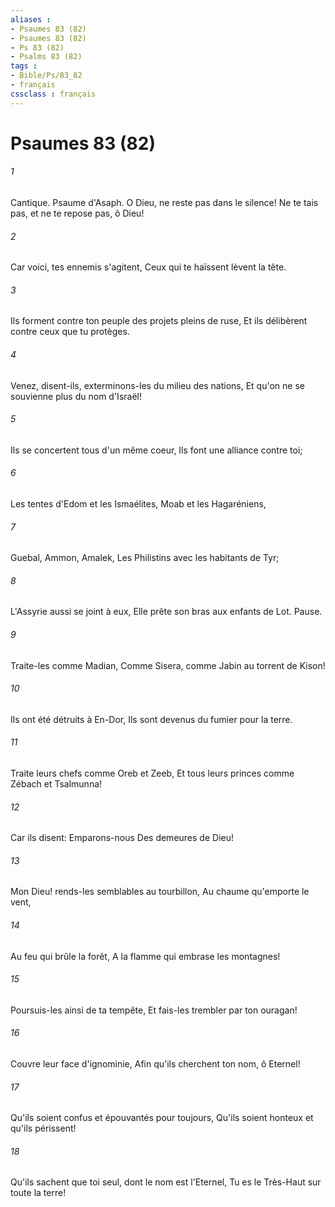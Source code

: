 ```yaml
---
aliases : 
- Psaumes 83 (82)
- Psaumes 83 (82)
- Ps 83 (82)
- Psalms 83 (82)
tags : 
- Bible/Ps/83_82
- français
cssclass : français
---
```


# Psaumes 83 (82)

###### 1
Cantique. Psaume d'Asaph. O Dieu, ne reste pas dans le silence! Ne te tais pas, et ne te repose pas, ô Dieu!
###### 2
Car voici, tes ennemis s'agitent, Ceux qui te haïssent lèvent la tête.
###### 3
Ils forment contre ton peuple des projets pleins de ruse, Et ils délibèrent contre ceux que tu protèges.
###### 4
Venez, disent-ils, exterminons-les du milieu des nations, Et qu'on ne se souvienne plus du nom d'Israël!
###### 5
Ils se concertent tous d'un même coeur, Ils font une alliance contre toi;
###### 6
Les tentes d'Edom et les Ismaélites, Moab et les Hagaréniens,
###### 7
Guebal, Ammon, Amalek, Les Philistins avec les habitants de Tyr;
###### 8
L'Assyrie aussi se joint à eux, Elle prête son bras aux enfants de Lot. Pause.
###### 9
Traite-les comme Madian, Comme Sisera, comme Jabin au torrent de Kison!
###### 10
Ils ont été détruits à En-Dor, Ils sont devenus du fumier pour la terre.
###### 11
Traite leurs chefs comme Oreb et Zeeb, Et tous leurs princes comme Zébach et Tsalmunna!
###### 12
Car ils disent: Emparons-nous Des demeures de Dieu!
###### 13
Mon Dieu! rends-les semblables au tourbillon, Au chaume qu'emporte le vent,
###### 14
Au feu qui brûle la forêt, A la flamme qui embrase les montagnes!
###### 15
Poursuis-les ainsi de ta tempête, Et fais-les trembler par ton ouragan!
###### 16
Couvre leur face d'ignominie, Afin qu'ils cherchent ton nom, ô Eternel!
###### 17
Qu'ils soient confus et épouvantés pour toujours, Qu'ils soient honteux et qu'ils périssent!
###### 18
Qu'ils sachent que toi seul, dont le nom est l'Eternel, Tu es le Très-Haut sur toute la terre!
